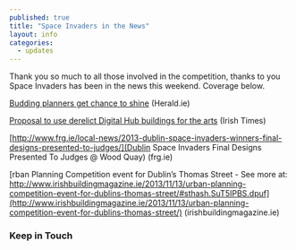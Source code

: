 ```yaml
---
published: true
title: "Space Invaders in the News"
layout: info
categories: 
  - updates
---
```


Thank you so much to all those involved in the competition, thanks to you Space Invaders has been in the news this weekend. Coverage below.

[Budding planners get chance to shine](http://www.herald.ie/news/budding-planners-get-chance-to-shine-29754892.html) (Herald.ie)

[Proposal to use derelict Digital Hub buildings for the arts](http://www.irishtimes.com/news/ireland/irish-news/proposal-to-use-derelict-digital-hub-buildings-for-the-arts-1.1597748) (Irish Times)

[http://www.frg.ie/local-news/2013-dublin-space-invaders-winners-final-designs-presented-to-judges/](Dublin Space Invaders Final Designs Presented To Judges @ Wood Quay) (frg.ie)

[rban Planning Competition event for Dublin’s Thomas Street - See more at: http://www.irishbuildingmagazine.ie/2013/11/13/urban-planning-competition-event-for-dublins-thomas-street/#sthash.SuT5IPBS.dpuf](http://www.irishbuildingmagazine.ie/2013/11/13/urban-planning-competition-event-for-dublins-thomas-street/) (irishbuildingmagazine.ie)

### Keep in Touch
<div class="fb-like-box" data-href="https://www.facebook.com/spaceinvadersdublin2013" data-width="292" data-show-faces="true" data-header="true" data-stream="true" data-show-border="true"></div>
